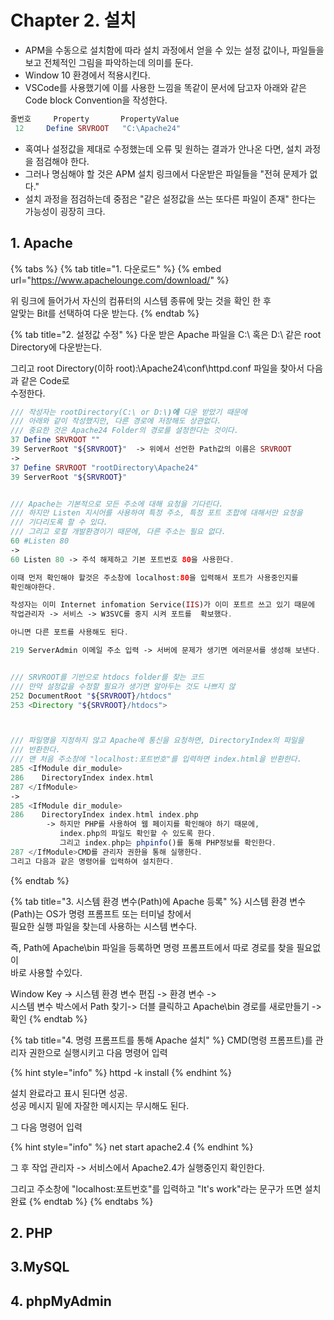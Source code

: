 # Chapter 2. 설치

* APM을 수동으로 설치함에 따라 설치 과정에서 얻을 수 있는 설정 값이나, 파일들을 보고 전체적인 그림을 파악하는데 의미를 둔다.
* Window 10 환경에서 적용시킨다.
* VSCode를 사용했기에 이를 사용한 느낌을 똑같이 문서에 담고자 아래와 같은  Code block Convention을 작성한다.

```php
줄번호     Property       PropertyValue
 12     Define SRVROOT   "C:\Apache24"     
```

* 혹여나 설정값을 제대로 수정했는데 오류 및 원하는 결과가 안나온 다면, 설치 과정을 점검해야 한다.
* 그러나 명심해야 할 것은 APM 설치 링크에서 다운받은 파일들을 "전혀 문제가 없다." 
* 설치 과정을 점검하는데 중점은  "같은 설정값을 쓰는 또다른 파일이 존재" 한다는 가능성이 굉장히 크다.

## 1. Apache

{% tabs %}
{% tab title="1. 다운로드" %}
{% embed url="https://www.apachelounge.com/download/" %}

위 링크에 들어가서 자신의 컴퓨터의 시스템 종류에 맞는 것을 확인 한 후   
알맞는 Bit를 선택하여 다운 받는다.
{% endtab %}

{% tab title="2. 설정값 수정" %}
다운 받은 Apache 파일을 C:\ 혹은 D:\ 같은 root Directory에 다운받는다.

그리고 root Directory\(이하 root\):\Apache24\conf\httpd.conf 파일을 찾아서 다음과 같은 Code로   
수정한다.

```php
/// 작성자는 rootDirectory(C:\ or D:\)에 다운 받았기 때문에
/// 아래와 같이 작성했지만, 다른 경로에 저장해도 상관없다.
/// 중요한 것은 Apache24 Folder의 경로를 설정한다는 것이다.
37 Define SRVROOT ""
39 ServerRoot "${SRVROOT}"  -> 위에서 선언한 Path값의 이름은 SRVROOT
-> 
37 Define SRVROOT "rootDirectory\Apache24"
39 ServerRoot "${SRVROOT}"


/// Apache는 기본적으로 모든 주소에 대해 요청을 기다린다.
/// 하지만 Listen 지시어를 사용하여 특정 주소, 특정 포트 조합에 대해서만 요청을
/// 기다리도록 할 수 있다.
/// 그리고 로컬 개발환경이기 때문에, 다른 주소는 필요 없다. 
60 #Listen 80
->
60 Listen 80 -> 주석 해제하고 기본 포트번호 80을 사용한다.

이때 먼저 확인해야 할것은 주소창에 localhost:80을 입력해서 포트가 사용중인지를 
확인해야한다.

작성자는 이미 Internet infomation Service(IIS)가 이미 포트르 쓰고 있기 때문에 
작업관리자 -> 서비스 -> W3SVC를 중지 시켜 포트를  확보했다.

아니면 다른 포트를 사용해도 된다.

219 ServerAdmin 이메일 주소 입력 -> 서버에 문제가 생기면 에러문서를 생성해 보낸다.


/// SRVROOT를 기반으로 htdocs folder를 찾는 코드
/// 만약 설정값을 수정할 필요가 생기면 알아두는 것도 나쁘지 않
252 DocumentRoot "${SRVROOT}/htdocs"
253 <Directory "${SRVROOT}/htdocs">



/// 파일명을 지정하지 않고 Apache에 통신을 요청하면, DirectoryIndex의 파일을
/// 반환한다.
/// 맨 처음 주소창에 "localhost:포트번호"를 입력하면 index.html을 반환한다.
285 <IfModule dir_module>
286    DirectoryIndex index.html
287 </IfModule>
->
285 <IfModule dir_module>
286    DirectoryIndex index.html index.php 
        -> 하지만 PHP를 사용하여 웹 페이지를 확인해야 하기 때문에, 
           index.php의 파일도 확인할 수 있도록 한다.
           그리고 index.php는 phpinfo()를 통해 PHP정보를 확인한다.
287 </IfModule>CMD를 관리자 권한을 통해 실행한다.
그리고 다음과 같은 명령어를 입력하여 설치한다.
```
{% endtab %}

{% tab title="3. 시스템 환경 변수\(Path\)에 Apache 등록" %}
시스템 환경 변수\(Path\)는 OS가 명령 프롬프트 또는 터미널 창에서   
필요한 실행 파일을 찾는데 사용하는 시스템 변수다.

즉, Path에 Apache\bin 파일을 등록하면 명령 프롬프트에서 따로 경로를 찾을 필요없이  
바로 사용할 수있다.

Window Key -&gt; 시스템 환경 변수 편집 -&gt; 환경 변수 -&gt;   
시스템 변수 박스에서 Path 찾기-&gt; 더블 클릭하고 Apache\bin 경로를 새로만들기 -&gt;   
확인
{% endtab %}

{% tab title="4. 명령 프롬프트를 통해 Apache 설치" %}
CMD\(명령 프롬프트\)를 관리자 권한으로 실행시키고 다음 명령어 입력

{% hint style="info" %}
httpd -k install
{% endhint %}

설치 완료라고 표시 된다면 성공.  
성공 메시지 밑에 자잘한 메시지는 무시해도 된다.

그 다음 명령어 입력

{% hint style="info" %}
net start apache2.4
{% endhint %}

그 후 작업 관리자 -&gt; 서비스에서 Apache2.4가 실행중인지 확인한다.

그리고 주소창에 "localhost:포트번호"를 입력하고 "It's work"라는 문구가 뜨면 설치 완료
{% endtab %}
{% endtabs %}

## 2. PHP



## 3.MySQL



## 4. phpMyAdmin

